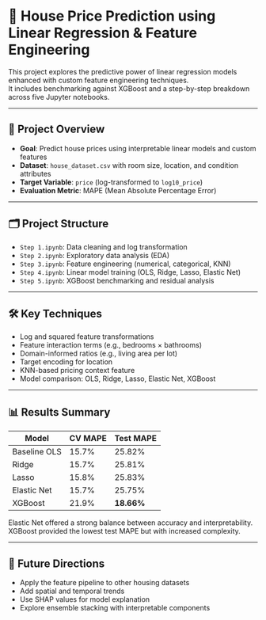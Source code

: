 # 🏡 House Price Prediction using Linear Regression & Feature Engineering

This project explores the predictive power of linear regression models enhanced with custom feature engineering techniques.  
It includes benchmarking against XGBoost and a step-by-step breakdown across five Jupyter notebooks.

---

## 📌 Project Overview

- **Goal**: Predict house prices using interpretable linear models and custom features
- **Dataset**: `house_dataset.csv` with room size, location, and condition attributes
- **Target Variable**: `price` (log-transformed to `log10_price`)
- **Evaluation Metric**: MAPE (Mean Absolute Percentage Error)

---

## 🗂️ Project Structure

- `Step 1.ipynb`: Data cleaning and log transformation
- `Step 2.ipynb`: Exploratory data analysis (EDA)
- `Step 3.ipynb`: Feature engineering (numerical, categorical, KNN)
- `Step 4.ipynb`: Linear model training (OLS, Ridge, Lasso, Elastic Net)
- `Step 5.ipynb`: XGBoost benchmarking and residual analysis

---

## 🛠️ Key Techniques

- Log and squared feature transformations
- Feature interaction terms (e.g., bedrooms × bathrooms)
- Domain-informed ratios (e.g., living area per lot)
- Target encoding for location
- KNN-based pricing context feature
- Model comparison: OLS, Ridge, Lasso, Elastic Net, XGBoost

---

## 📊 Results Summary

| Model        | CV MAPE | Test MAPE |
|--------------|---------|-----------|
| Baseline OLS | 15.7%   | 25.82%    |
| Ridge        | 15.7%   | 25.81%    |
| Lasso        | 15.8%   | 25.83%    |
| Elastic Net  | 15.7%   | 25.75%    |
| XGBoost      | 21.9%   | **18.66%**|

Elastic Net offered a strong balance between accuracy and interpretability.  
XGBoost provided the lowest test MAPE but with increased complexity.

---

## 🔮 Future Directions

- Apply the feature pipeline to other housing datasets
- Add spatial and temporal trends
- Use SHAP values for model explanation
- Explore ensemble stacking with interpretable components





